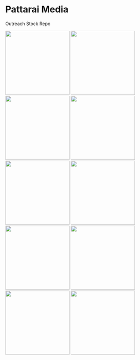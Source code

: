 # Pattarai Media
Outreach Stock Repo

<span>
  <img height="200px" src="https://github.com/pattarai/pattarai-media/blob/main/logos/Insta%20logo.jpg?raw=true">
  <img height="200px" src="https://github.com/pattarai/pattarai-media/blob/main/logos/circular_white.png?raw=true">
  <img height="200px" src="https://raw.githubusercontent.com/pattarai/pattarai-media/0a3ad0e3cbcd3e69978bbcaa67f13b82051156d1/logos/logo-bulb-w-textface.svg">
  <img height="200px" src="https://raw.githubusercontent.com/pattarai/pattarai-media/0a3ad0e3cbcd3e69978bbcaa67f13b82051156d1/logos/logo-bulb.svg">
  <img height="200px" src="https://raw.githubusercontent.com/pattarai/pattarai-media/0a3ad0e3cbcd3e69978bbcaa67f13b82051156d1/logos/logo-circle.svg">
  <img height="200px" src="https://raw.githubusercontent.com/pattarai/pattarai-media/0a3ad0e3cbcd3e69978bbcaa67f13b82051156d1/logos/logo-textface.svg">
  <img height="200px" src="https://github.com/pattarai/pattarai-media/blob/main/logos/logo_large.png?raw=true">
  <img height="200px" src="https://github.com/pattarai/pattarai-media/blob/main/logos/logo_large01.png?raw=true">
  <img height="200px" src="https://github.com/pattarai/pattarai-media/blob/main/logos/logo_violet.png?raw=true">
  <img height="200px" src="https://raw.githubusercontent.com/pattarai/pattarai-media/b89071f481daafbcb3f7a8b76da9a0df5fe8c058/social-handles-overlay.svg">
</span>
